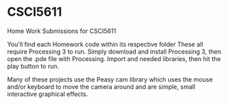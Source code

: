 # CSCI5611
Home Work Submissions for CSCI5611

You'll find each Homework code within its respective folder
These all require Processing 3 to run. Simply download and install Processing 3, then open the .pde file with Processing. Import and needed libraries, then hit the play button to run.

Many of these projects use the Peasy cam library which uses the mouse and/or keyboard to move the camera around and are simple, small interactive graphical effects.
